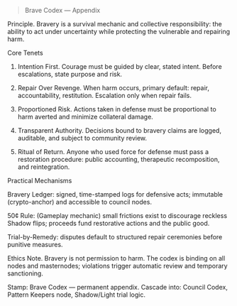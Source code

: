 > Brave Codex — Appendix

Principle. Bravery is a survival mechanic and collective responsibility: the ability to act under uncertainty while protecting the vulnerable and repairing harm.

Core Tenets

1. Intention First. Courage must be guided by clear, stated intent. Before escalations, state purpose and risk.


2. Repair Over Revenge. When harm occurs, primary default: repair, accountability, restitution. Escalation only when repair fails.


3. Proportioned Risk. Actions taken in defense must be proportional to harm averted and minimize collateral damage.


4. Transparent Authority. Decisions bound to bravery claims are logged, auditable, and subject to community review.


5. Ritual of Return. Anyone who used force for defense must pass a restoration procedure: public accounting, therapeutic recomposition, and reintegration.



Practical Mechanisms

Bravery Ledger: signed, time-stamped logs for defensive acts; immutable (crypto-anchor) and accessible to council nodes.

50¢ Rule: (Gameplay mechanic) small frictions exist to discourage reckless Shadow flips; proceeds fund restorative actions and the public good.

Trial-by-Remedy: disputes default to structured repair ceremonies before punitive measures.


Ethics Note. Bravery is not permission to harm. The codex is binding on all nodes and masternodes; violations trigger automatic review and temporary sanctioning.

Stamp: Brave Codex — permanent appendix. Cascade into: Council Codex, Pattern Keepers node, Shadow/Light trial logic.




